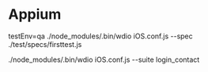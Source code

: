 # Appium

testEnv=qa ./node_modules/.bin/wdio iOS.conf.js --spec ./test/specs/firsttest.js

./node_modules/.bin/wdio iOS.conf.js --suite login_contact
